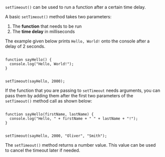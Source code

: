 `setTimeout()` can be used to run a function after a certain time delay.

A basic `setTimeout()` method takes two parameters:

1. The **function** that needs to be run
2. The **time delay** in milliseconds

The example given below
prints `Hello, World!` onto
the console after a delay of 2 seconds.

<Editor lang="javascript">
<code>
function sayHello() {
  console.log("Hello, World!");
}

setTimeout(sayHello, 2000);
</code>
</Editor>

If the function that you are passing to `setTimeout` needs arguments, you can pass them by adding them after the first two parameters of the `setTimeout()` method call as shown below:

<Editor lang="javascript">
<code>
function sayHello(firstName, lastName) {
  console.log("Hello, " + firstName + " " + lastName + "!");
}

setTimeout(sayHello, 2000, "Oliver", "Smith");
</code>
</Editor>

The `setTimeout()` method returns a number value.
This value can be used to cancel the timeout later if needed.
